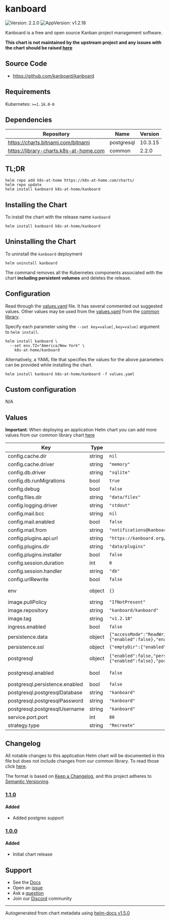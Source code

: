 # kanboard

![Version: 2.2.0](https://img.shields.io/badge/Version-2.2.0-informational?style=flat-square) ![AppVersion: v1.2.18](https://img.shields.io/badge/AppVersion-v1.2.18-informational?style=flat-square)

Kanboard is a free and open source Kanban project management software.

**This chart is not maintained by the upstream project and any issues with the chart should be raised [here](https://github.com/k8s-at-home/charts/issues/new/choose)**

## Source Code

* <https://github.com/kanboard/kanboard>

## Requirements

Kubernetes: `>=1.16.0-0`

## Dependencies

| Repository | Name | Version |
|------------|------|---------|
| https://charts.bitnami.com/bitnami | postgresql | 10.3.15 |
| https://library-charts.k8s-at-home.com | common | 2.2.0 |

## TL;DR

```console
helm repo add k8s-at-home https://k8s-at-home.com/charts/
helm repo update
helm install kanboard k8s-at-home/kanboard
```

## Installing the Chart

To install the chart with the release name `kanboard`

```console
helm install kanboard k8s-at-home/kanboard
```

## Uninstalling the Chart

To uninstall the `kanboard` deployment

```console
helm uninstall kanboard
```

The command removes all the Kubernetes components associated with the chart **including persistent volumes** and deletes the release.

## Configuration

Read through the [values.yaml](./values.yaml) file. It has several commented out suggested values.
Other values may be used from the [values.yaml](https://github.com/k8s-at-home/library-charts/tree/main/charts/stable/common/values.yaml) from the [common library](https://github.com/k8s-at-home/library-charts/tree/main/charts/stable/common).

Specify each parameter using the `--set key=value[,key=value]` argument to `helm install`.

```console
helm install kanboard \
  --set env.TZ="America/New York" \
    k8s-at-home/kanboard
```

Alternatively, a YAML file that specifies the values for the above parameters can be provided while installing the chart.

```console
helm install kanboard k8s-at-home/kanboard -f values.yaml
```

## Custom configuration

N/A

## Values

**Important**: When deploying an application Helm chart you can add more values from our common library chart [here](https://github.com/k8s-at-home/library-charts/tree/main/charts/stable/common)

| Key | Type | Default | Description |
|-----|------|---------|-------------|
| config.cache.dir | string | `nil` | Cache folder to use if cache driver is "file" |
| config.cache.driver | string | `"memory"` | Available cache drivers are "file" and "memory" |
| config.db.driver | string | `"sqlite"` | Database driver: sqlite, mysql or postgres |
| config.db.runMigrations | bool | `true` | Run automatically database migrations |
| config.debug | bool | `false` |  |
| config.files.dir | string | `"data/files"` | Folder for uploaded files |
| config.logging.driver | string | `"stdout"` | log driver: syslog, stderr, stdout or file |
| config.mail.bcc | string | `nil` |  |
| config.mail.enabled | bool | `false` | Enable/disable email configuration from the user interface |
| config.mail.from | string | `"notifications@kanboard.local"` |  |
| config.plugins.api.url | string | `"https://kanboard.org/plugins.json"` | default plugin directory URL |
| config.plugins.dir | string | `"data/plugins"` | Plugin folder |
| config.plugins.installer | bool | `false` | Enable/disable plugin installation from the user interface |
| config.session.duration | int | `0` | Session duration in second (0 = until the browser is closed) |
| config.session.handler | string | `"db"` | Session handler: db or php |
| config.urlRewrite | bool | `false` |  |
| env | object | `{}` | https://docs.kanboard.org/en/latest/admin_guide/docker.html#environment-variables |
| image.pullPolicy | string | `"IfNotPresent"` |  |
| image.repository | string | `"kanboard/kanboard"` |  |
| image.tag | string | `"v1.2.18"` |  |
| ingress.enabled | bool | `false` |  |
| persistence.data | object | `{"accessMode":"ReadWriteOnce","emptyDir":{"enabled":false},"enabled":false,"mountPath":"/var/www/app/data","size":"1Gi"}` | enable data persistence |
| persistence.ssl | object | `{"emptyDir":{"enabled":false},"enabled":false,"mountPath":"/etc/nginx/ssl"}` | enable SSL persistence |
| postgresql | object | `{"enabled":false,"persistence":{"enabled":false},"postgresqlDatabase":"kanboard","postgresqlPassword":"kanboard","postgresqlUsername":"kanboard"}` | Bitnami postgres chart. For more options see https://github.com/bitnami/charts/tree/master/bitnami/postgresql |
| postgresql.enabled | bool | `false` | true: use bitnami postgres instance -- false: use your own postgres instance |
| postgresql.persistence.enabled | bool | `false` | if database is stored to a PVC. Set to true when you are done testing. |
| postgresql.postgresqlDatabase | string | `"kanboard"` | Postgres database password |
| postgresql.postgresqlPassword | string | `"kanboard"` | Postgres database password |
| postgresql.postgresqlUsername | string | `"kanboard"` | Postgres database user name |
| service.port.port | int | `80` |  |
| strategy.type | string | `"Recreate"` |  |

## Changelog

All notable changes to this application Helm chart will be documented in this file but does not include changes from our common library. To read those click [here](https://github.com/k8s-at-home/library-charts/tree/main/charts/stable/common#changelog).

The format is based on [Keep a Changelog](https://keepachangelog.com/en/1.0.0/), and this project adheres to [Semantic Versioning](https://semver.org/spec/v2.0.0.html).

### [1.1.0]

#### Added

- Added postgres support

[1.1.0]: https://github.com/k8s-at-home/charts/tree/kanboard-1.1.0/charts/home-assistant

### [1.0.0]

#### Added

- Initial chart release

[1.0.0]: https://github.com/k8s-at-home/charts/tree/kanboard-1.0.0/charts/home-assistant

## Support

- See the [Docs](https://docs.k8s-at-home.com/our-helm-charts/getting-started/)
- Open an [issue](https://github.com/k8s-at-home/charts/issues/new/choose)
- Ask a [question](https://github.com/k8s-at-home/organization/discussions)
- Join our [Discord](https://discord.gg/sTMX7Vh) community

----------------------------------------------
Autogenerated from chart metadata using [helm-docs v1.5.0](https://github.com/norwoodj/helm-docs/releases/v1.5.0)